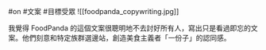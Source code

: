 #on #文案 #目標受眾 
![[foodpanda_copywriting.jpg]]

我覺得 FoodPanda 的這個文案很聰明地不去討好所有人，寫出只是看過即忘的文案。他們刻意和特定族群選邊站，創造美食主義者「一份子」的認同感。